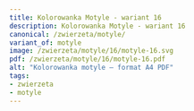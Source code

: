 ```yaml
---
title: Kolorowanka Motyle - wariant 16
description: Kolorowanka Motyle - wariant 16
canonical: /zwierzeta/motyle/
variant_of: motyle
image: /zwierzeta/motyle/16/motyle-16.svg
pdf: /zwierzeta/motyle/16/motyle-16.pdf
alt: "Kolorowanka motyle – format A4 PDF"
tags:
- zwierzeta
- motyle
---
```

